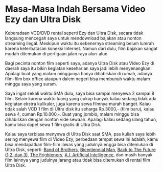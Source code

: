 # Masa-Masa Indah Bersama Video Ezy dan Ultra Disk

Keberadaan VCD/DVD rental seperti Ezy dan Ultra Disk, secara tidak langsung mencegah saya untuk mendownload bajakan atau nonton streaming ilegal. Meskipun waktu itu sebenernya streaming belum lumrah karena keterbatasan koneksi Internet. Namun dari dulu, film bajakan sangat mudah ditemukan di pertigaan jalan raya alun-alun.

Bagi pecinta nonton film seperti saya, adanya Ultra Disk atau Video Ezy di daerah saya itu bikin kegiatan keseharian saya jadi lebih menyenangkan. Apalagi buat yang malam minggunya hanya dihabiskan di rumah, adanya film-film box office ataupun dalem negeri bisa membunuh waktu malam minggu saya yang suram.

Saya ingat sekali waktu SMA dulu, saya bisa sampai menyewa 2 sampai 8 film. Selain karena waktu luang yang cukup banyak kalau sedang tidak ada kegiatan ekstra kulikuler, juga karena sewa filmnya murah banget. Kalau tidak salah VCD 1 film di Ultra disk itu seharga Rp.3000,- (film baru), kalau sewa 4, cuman Rp.10.000,-. Buat yang jomblo, malam minggu bisa dihabiskan dengan nonton vide sewaan. Apalagi kalau sedang ulang tahun, kamu bisa dapet sewa 1 film gratis di Ultra Disk.

Kalau saya terbiasa menyewa di Ultra Disk saat SMA, pas kuliah saya lebih sering menyewa film di Video Ezy, perbedaan tempat sewa ini adalah, kamu bisa mendapatkan film-film lawas yang judulnya engga bisa ditemukan di Ultra Disk, seperti: [Band of Brothers](http://www.imdb.com/title/tt0185906/?ref_=nv_sr_1), [Bicentennial Man](http://www.imdb.com/title/tt0182789/), [Back to The Future (1,2, dan 3)](http://www.imdb.com/title/tt0088763/?ref_=nv_sr_1), [The Frighteners](http://www.imdb.com/title/tt0116365/?ref_=nm_flmg_act_24), 
[A.I. Artificial Intelligence](http://www.imdb.com/title/tt0212720/?ref_=nv_sr_1), dan masih banyak film lainnya yang judulnya jarang atau tidak bisa ditemukan di rental film Ultra Disk.
